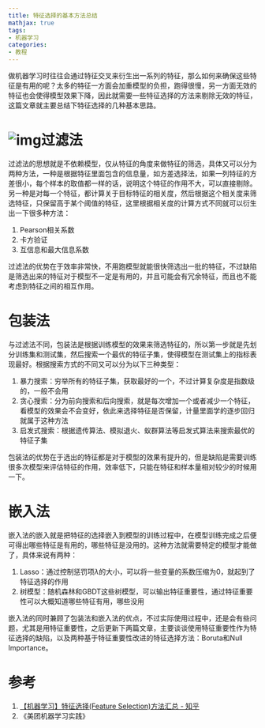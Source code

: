 ```yaml
---
title: 特征选择的基本方法总结
mathjax: true
tags:
- 机器学习
categories:
- 教程
---
```




做机器学习时往往会通过特征交叉来衍生出一系列的特征，那么如何来确保这些特征是有用的呢？太多的特征一方面会加重模型的负担，跑得很慢，另一方面无效的特征也会使得模型效果下降，因此就需要一些特征选择的方法来剔除无效的特征，这篇文章就主要总结下特征选择的几种基本思路。
<a name="LZb8F"></a>

# ![img](https://pic4.zhimg.com/80/v2-05756baf02bd7a023f7b27842594bc2b_1440w.jpg)过滤法

过滤法的思想就是不依赖模型，仅从特征的角度来做特征的筛选，具体又可以分为两种方法，一种是根据特征里面包含的信息量，如方差选择法，如果一列特征的方差很小，每个样本的取值都一样的话，说明这个特征的作用不大，可以直接剔除。另一种是对每一个特征，都计算关于目标特征的相关度，然后根据这个相关度来筛选特征，只保留高于某个阈值的特征，这里根据相关度的计算方式不同就可以衍生出一下很多种方法：

1. Pearson相关系数
1. 卡方验证
1. 互信息和最大信息系数

过滤法的优势在于效率非常快，不用跑模型就能很快筛选出一批的特征，不过缺陷是筛选出来的特征对于模型不一定是有用的，并且可能会有冗余特征，而且也不能考虑到特征之间的相互作用。
<a name="Fnzju"></a>



# 包装法

与过滤法不同，包装法是根据训练模型的效果来筛选特征的，所以第一步就是先划分训练集和测试集，然后搜索一个最优的特征子集，使得模型在测试集上的指标表现最好。根据搜索方式的不同又可以分为以下三种类型：

1. 暴力搜索：穷举所有的特征子集，获取最好的一个，不过计算复杂度是指数级的，一般不会用
1. 贪心搜索：分为前向搜索和后向搜索，就是每次增加一个或者减少一个特征，看模型的效果会不会变好，依此来选择特征是否保留，计量里面学的逐步回归就属于这种方法
1. 启发式搜索：根据遗传算法、模拟退火、蚁群算法等启发式算法来搜索最优的特征子集

包装法的优势在于选出的特征都是对于模型的效果有提升的，但是缺陷是需要训练很多次模型来评估特征的作用，效率低下，只能在特征和样本量相对较少的时候用一下。
<a name="hEZGe"></a>



# 嵌入法
嵌入法的嵌入就是把特征的选择嵌入到模型的训练过程中，在模型训练完成之后便可得出哪些特征是有用的，哪些特征是没用的。这种方法就需要特定的模型才能做了，具体来说有两种：

1. Lasso：通过控制惩罚项$\lambda$的大小，可以将一些变量的系数压缩为0，就起到了特征选择的作用
1. 树模型：随机森林和GBDT这些树模型，可以输出特征重要性，通过特征重要性可以大概知道哪些特征有用，哪些没用

嵌入法的同时兼顾了包装法和嵌入法的优点，不过实际使用过程中，还是会有些问题，尤其是用特征重要性，之后更新下两篇文章，主要谈谈使用特征重要性作为特征选择的缺陷，以及两种基于特征重要性改进的特征选择方法：Boruta和Null Importance。
<a name="A8Flw"></a>



# 参考

1. [【机器学习】特征选择(Feature Selection)方法汇总 - 知乎](https://zhuanlan.zhihu.com/p/74198735)
1. 《美团机器学习实践》

